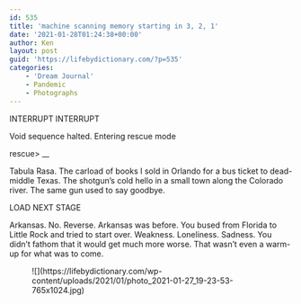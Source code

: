 ```yaml
---
id: 535
title: 'machine scanning memory starting in 3, 2, 1'
date: '2021-01-28T01:24:38+00:00'
author: Ken
layout: post
guid: 'https://lifebydictionary.com/?p=535'
categories:
    - 'Dream Journal'
    - Pandemic
    - Photographs
---
```


INTERRUPT INTERRUPT

Void sequence halted. Entering rescue mode

rescue&gt; \_\_

Tabula Rasa. The carload of books I sold in Orlando for a bus ticket to dead-middle Texas. The shotgun’s cold hello in a small town along the Colorado river. The same gun used to say goodbye.

LOAD NEXT STAGE

Arkansas. No. Reverse. Arkansas was before. You bused from Florida to Little Rock and tried to start over. Weakness. Loneliness. Sadness. You didn’t fathom that it would get much more worse. That wasn’t even a warm-up for what was to come.

<figure class="wp-block-image size-large">![](https://lifebydictionary.com/wp-content/uploads/2021/01/photo_2021-01-27_19-23-53-765x1024.jpg)</figure>